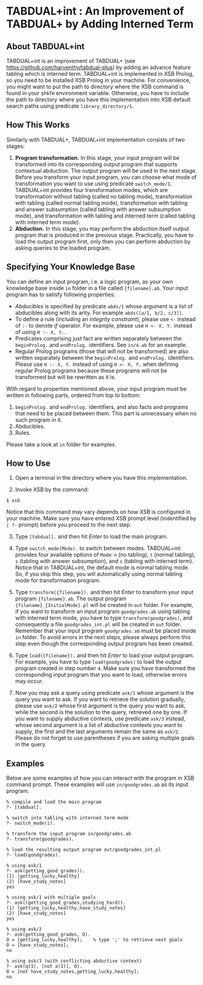 # TABDUAL+int : An Improvement of TABDUAL+ by Adding Interned Term

## About TABDUAL+int
TABDUAL+int is an improvement of TABDUAL+ (see https://github.com/harventhy/tabdual-plus) by adding an advance feature tabling which is interned term. TABDUAL+int is implemented in XSB Prolog, so you need to be installed XSB Prolog in your machine. For convenience, you might want to put the path to directory where the XSB command is found in your `$PATH` environment variable. Otherwise, you have to include the path to directory where you have this implementation into XSB default search paths using predicate `library_directory/1`.

## How This Works
Similarly with TABDUAL+, TABDUAL+int implementation consists of two stages:
1. **Program transformation.** In this stage, your input program will be transformed into its corresponding output program that supports contextual abduction. The output program will be used in the next stage. Before you transform your input program, you can choose what mode of transformation you want to use using predicate `switch_mode/1`. TABDUAL+int provides four transformation modes, which are transformation without tabling (called no tabling mode), transformation with tabling (called normal tabling mode), transformation with tabling and answer subsumption (called tabling with answer subsumption mode), and transformation with tabling and interned term (called tabling with interned term mode).
2. **Abduction.** In this stage, you may perform the abduction itself output program that is produced in the previous stage. Practically, you have to load the output program first, only then you can perform abduction by asking queries to the loaded program.
 
## Specifying Your Knowledge Base
You can define an input program, i.e. a logic program, as your own knowledge base inside `in` folder in a file called `{filename}.ab`. Your input program has to satisfy following properties:
* *Abducibles* is specified by predicate `abds/1` whose argument is a list of abducibles along with its arity. For example `abds([a/1, b/2, c/3])`.
* To define a rule (including an *integrity constraint*), please use `<-` instead of `:-` to denote *if* operator. For example, please use `H <- X, Y.` instead of using `H :- X, Y.`.
* Predicates comprising just fact are written separately between the `beginProlog.` and `endProlog.` identifiers. See `in/4.ab` for an example.
* Regular Prolog programs (those that will not be transformed) are also written separately between the `beginProlog.` and `endProlog.` identifiers. Please use `H :- X, Y.` instead of using `H <- X, Y.` when defining regular Prolog programs because these programs will not be transformed but will be rewritten as it is.

With regard to properties mentioned above, your input program must be written in following parts, ordered from top to bottom:
1. `beginProlog.` and `endProlog.` identifiers, and also facts and programs that need to be placed between them. This part is unnecessary when no such program in it.
2. Abducibles.
3. Rules.

Please take a look at `in` folder for examples.

## How to Use
1. Open a terminal in the directory where you have this implementation.

2. Invoke XSB by the command:
```
$ xsb
```
Notice that this command may vary depends on how XSB is configured in your machine. Make sure you have entered XSB prompt level (indentified by `| ?-` prompt) before you proceed to the next step.

3. Type `[tabdual].` and then hit *Enter* to load the main program.

4. Type `switch_mode(Mode).` to switch between modes. TABDUAL+int provides four available options of `Mode`: `n` (no tabling), `t` (normal tabling), `s` (tabling with answer subsumption), and `s` (tabling with interned term). Notice that in TABDUAL+int, the default mode is normal tabling mode. So, if you skip this step, you will automatically using normal tabling mode for transformation program.

5. Type `transform({filename}).` and then hit *Enter* to transform your input program `{filename}.ab`.  The output program `{filename}_{InitialMode}.pl` will be created in `out` folder. For example, if you want to transform an input program `goodgrades.ab` using tabling with interned term mode, you have to type `transform(goodgrades)`, and consequently a file `goodgrades_int.pl` will be created in `out` folder. Remember that your input program `goodgrades.ab` must be placed inside `in` folder. To avoid errors in the next steps, please always perform this step even though the corresponding output program has been created. 

6. Type `load({filename}).` and then hit *Enter* to load your output program.  For example, you have to type `load(goodgrades)`  to load the output program created in step number `4`. Make sure you have transformed the corresponding input program that you want to load, otherwise errors may occur.

7. Now you may ask a query using predicate `ask/1` whose argument is the query you want to ask. If you want to retrieve the solution gradually, please use `ask/2` whose first argument is the query you want to ask, while the second is the solution to the query, retrieved one by one. If you want to supply abductive contexts, use predicate `ask/3` instead, whose second argument is a list of abductive contexts you want to supply, the first and the last arguments remain the same as `ask/2`. Please do not forget to use parentheses if you are asking multiple goals in the query.

## Examples
Below are some examples of how you can interact with the program in XSB command prompt. These examples will use `in/goodgrades.ab` as its input program.

    % compile and load the main program
	?- [tabdual].                       
    
	% switch into tabling with interned term mode
	?- switch_mode(i).                       
	
    % transform the input program in/goodgrades.ab
	?- transform(goodgrades).                    
    
    % load the resulting output program out/goodgrades_int.pl
	?- load(goodgrades).                         
    
    % using ask/1
	?- ask(getting_good_grades)).                       
    (1) [getting_lucky,healthy]
	(2) [have_study_notes]
    yes
    
    % using ask/1 with multiple goals
	?- ask((getting_good_grades,studying_hard)).         
    (1) [getting_lucky,healthy,have_study_notes]
	(2) [have_study_notes]
    yes
    
    % using ask/2
	?- ask(getting_good_grades, O).                     
    O = [getting_lucky,healthy]; 	% type ';' to retrieve next goals                    
	O = [have_study_notes];
    no

    % using ask/3 (with conflicting abductive context)
	?- ask(q(1), [not a(1)], O).        
    O = [not have_study_notes,getting_lucky,healthy];
    no
    
